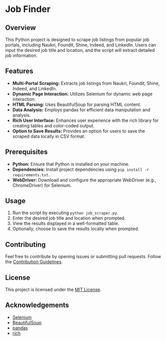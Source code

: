 # Job Finder

## Overview

This Python project is designed to scrape job listings from popular job portals, including Naukri, Foundit, Shine, Indeed, and LinkedIn. Users can input the desired job title and location, and the script will extract detailed job information.

## Features

- **Multi-Portal Scraping:** Extracts job listings from Naukri, Foundit, Shine, Indeed, and LinkedIn.
- **Dynamic Page Interaction:** Utilizes Selenium for dynamic web page interaction.
- **HTML Parsing:** Uses BeautifulSoup for parsing HTML content.
- **Data Analysis:** Employs pandas for efficient data manipulation and analysis.
- **Rich User Interface:** Enhances user experience with the rich library for creating tables and color-coded output.
- **Option to Save Results:** Provides an option for users to save the scraped data locally in CSV format.

## Prerequisites

- **Python:** Ensure that Python is installed on your machine.
- **Dependencies:** Install project dependencies using `pip install -r requirements.txt`.
- **WebDriver:** Download and configure the appropriate WebDriver (e.g., ChromeDriver) for Selenium.

## Usage

1. Run the script by executing `python job_scraper.py`.
2. Enter the desired job title and location when prompted.
3. View the results displayed in a well-formatted table.
4. Optionally, choose to save the results locally when prompted.

## Contributing

Feel free to contribute by opening issues or submitting pull requests. Follow the [Contribution Guidelines](CONTRIBUTING.md).

## License

This project is licensed under the [MIT License](LICENSE).

## Acknowledgements

- [Selenium](https://www.selenium.dev/)
- [BeautifulSoup](https://www.crummy.com/software/BeautifulSoup/)
- [pandas](https://pandas.pydata.org/)
- [rich](https://github.com/willmcgugan/rich)

